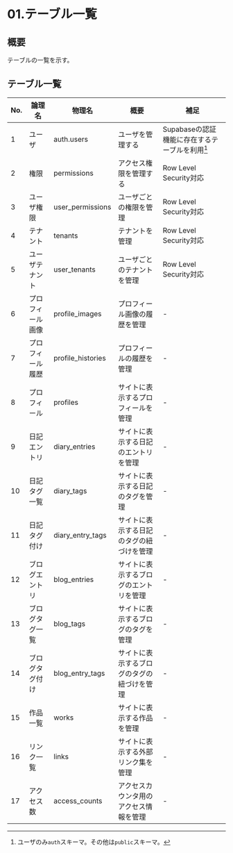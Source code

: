 # 01.テーブル一覧

## 概要
テーブルの一覧を示す。

## テーブル一覧

| No. | 論理名 | 物理名 | 概要 | 補足 |
|---|---|---|---|---|
| 1 | ユーザ | auth.users | ユーザを管理する | Supabaseの認証機能に存在するテーブルを利用[^1] |
| 2 | 権限 | permissions | アクセス権限を管理する | Row Level Security対応 |
| 3 | ユーザ権限 | user_permissions | ユーザごとの権限を管理 | Row Level Security対応 |
| 4 | テナント | tenants | テナントを管理 | Row Level Security対応 |
| 5 | ユーザテナント | user_tenants | ユーザごとのテナントを管理 | Row Level Security対応 |
| 6 | プロフィール画像 | profile_images | プロフィール画像の履歴を管理 | - |
| 7 | プロフィール履歴 | profile_histories | プロフィールの履歴を管理 | - |
| 8 | プロフィール | profiles | サイトに表示するプロフィールを管理 | - |
| 9 | 日記エントリ | diary_entries | サイトに表示する日記のエントリを管理 | - |
| 10 | 日記タグ一覧 | diary_tags | サイトに表示する日記のタグを管理 | - |
| 11 | 日記タグ付け | diary_entry_tags | サイトに表示する日記のタグの紐づけを管理 | - |
| 12 | ブログエントリ | blog_entries | サイトに表示するブログのエントリを管理 | - |
| 13 | ブログタグ一覧 | blog_tags | サイトに表示するブログのタグを管理 | - |
| 14 | ブログタグ付け | blog_entry_tags | サイトに表示するブログのタグの紐づけを管理 | - |
| 15 | 作品一覧 | works | サイトに表示する作品を管理 | - |
| 16 | リンク一覧 | links | サイトに表示する外部リンク集を管理 | - |
| 17 | アクセス数 | access_counts | アクセスカウンタ用のアクセス情報を管理 | - |

[^1]: ユーザのみ`auth`スキーマ。その他は`public`スキーマ。
